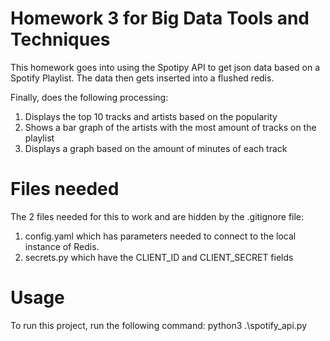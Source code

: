# Homework 3 for Big Data Tools and Techniques

This homework goes into using the Spotipy API to get json data based on a Spotify Playlist.
The data then gets inserted into a flushed redis.

Finally, does the following processing:
1. Displays the top 10 tracks and artists based on the popularity
2. Shows a bar graph of the artists with the most amount of tracks on the playlist
3. Displays a graph based on the amount of minutes of each track

# Files needed
The 2 files needed for this to work and are hidden by the .gitignore file:
1. config.yaml which has parameters needed to connect to the local instance of Redis.
2. secrets.py which have the CLIENT_ID and CLIENT_SECRET fields

# Usage
To run this project, run the following command:
python3 .\spotify_api.py